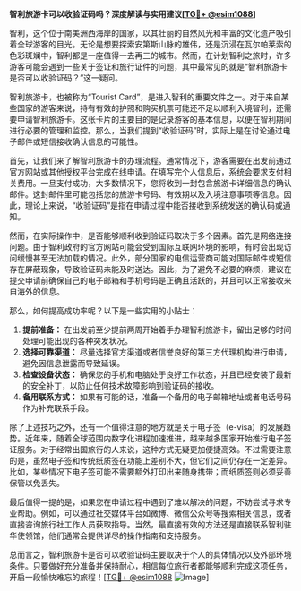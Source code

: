 **智利旅游卡可以收验证码吗？深度解读与实用建议[[TG💪+ @esim1088](https://t.me/s/esim1088)]**

智利，这个位于南美洲西海岸的国家，以其壮丽的自然风光和丰富的文化遗产吸引着全球游客的目光。无论是想要探索安第斯山脉的雄伟，还是沉浸在瓦尔帕莱索的色彩斑斓中，智利都是一座值得一去再三的城市。然而，在计划智利之旅时，许多游客可能会遇到一些关于签证和旅行证件的问题，其中最常见的就是“智利旅游卡是否可以收验证码？”这一疑问。

智利旅游卡，也被称为“Tourist Card”，是进入智利的重要文件之一。对于来自某些国家的游客来说，持有有效的护照和购买机票可能还不足以顺利入境智利，还需要申请智利旅游卡。这张卡片的主要目的是记录游客的基本信息，以便在智利期间进行必要的管理和监控。那么，当我们提到“收验证码”时，实际上是在讨论通过电子邮件或短信接收确认信息的可能性。

首先，让我们来了解智利旅游卡的办理流程。通常情况下，游客需要在出发前通过官方网站或其他授权平台完成在线申请。在填写完个人信息后，系统会要求支付相关费用。一旦支付成功，大多数情况下，您将收到一封包含旅游卡详细信息的确认邮件。这封邮件里可能包括您的旅游卡号码、有效期以及入境注意事项等信息。因此，理论上来说，“收验证码”是指在申请过程中能否接收到系统发送的确认码或通知。

然而，在实际操作中，是否能够顺利收到验证码取决于多个因素。首先是网络连接问题。由于智利政府的官方网站可能会受到国际互联网环境的影响，有时会出现访问缓慢甚至无法加载的情况。此外，部分国家的电信运营商可能对国际邮件或短信存在屏蔽现象，导致验证码未能及时送达。因此，为了避免不必要的麻烦，建议在提交申请前确保自己的电子邮箱和手机号码是正确且活跃的，并且可以正常接收来自海外的信息。

那么，如何提高成功率呢？以下是一些实用的小贴士：

1. **提前准备：** 在出发前至少提前两周开始着手办理智利旅游卡，留出足够的时间处理可能出现的各种突发状况。
2. **选择可靠渠道：** 尽量选择官方渠道或者信誉良好的第三方代理机构进行申请，避免因信息泄露而导致延误。
3. **检查设备状态：** 确保您的手机和电脑处于良好工作状态，并且已经安装了最新的安全补丁，以防止任何技术故障影响到验证码的接收。
4. **备用联系方式：** 如果有可能的话，准备一个备用的电子邮箱地址或者电话号码作为补充联系手段。

除了上述技巧之外，还有一个值得注意的地方就是关于电子签（e-visa）的发展趋势。近年来，随着全球范围内数字化进程加速推进，越来越多国家开始推行电子签证服务。对于经常出国旅行的人来说，这种方式无疑更加便捷高效。不过需要注意的是，虽然电子签和传统纸质签在功能上差别不大，但它们之间仍存在一定差异。比如，某些情况下电子签可能不需要额外打印出来随身携带；而纸质签则必须妥善保管以免丢失。

最后值得一提的是，如果您在申请过程中遇到了难以解决的问题，不妨尝试寻求专业帮助。例如，可以通过社交媒体平台如微博、微信公众号等搜索相关信息，或者直接咨询旅行社工作人员获取指导。当然，最直接有效的方法还是直接联系智利驻华使领馆，他们通常会提供详尽的操作指南和支持服务。

总而言之，智利旅游卡是否可以收验证码主要取决于个人的具体情况以及外部环境条件。只要做好充分准备并保持耐心，相信每位旅行者都能够顺利完成这项任务，开启一段愉快难忘的旅程！[[TG💪+ @esim1088](https://t.me/s/esim1088) ![Image](https://i.postimg.cc/4NQfJmqS/Snipaste-2025-05-13-00-14-12.png)]